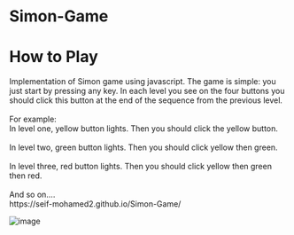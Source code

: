 # Simon-Game

<h1> How to Play</h1>
Implementation of Simon game using javascript. The game is simple: you just start by pressing any key. In each level you see on the four buttons you should click this button at the end of the sequence from the previous level. 
<br><br>
For example: <br>
In level one, yellow button lights. Then you should click the yellow button.
<br><br>
In level two, green button lights. Then you should click yellow then green.
<br> <br>
In level three, red button lights. Then you should click yellow then green then red. <br><br>
And so on….
<br>
https://seif-mohamed2.github.io/Simon-Game/

![image](https://user-images.githubusercontent.com/105813102/187831519-266f11ed-a5c8-430a-89af-48741b9bffe8.png)
